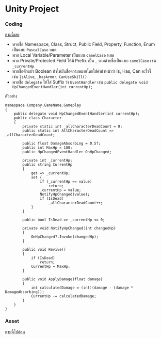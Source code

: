 # Unity Project

### Coding
[ตามนี้เลย](https://unity.com/how-to/naming-and-code-style-tips-c-scripting-unity)

- พวกชื่อ Namespace, Class, Struct, Public Field, Property, Function, Enum เป็นแบบ `PascalCase` หมด
- พวก Local Variable/Parameter เป็นแบบ `camelCase` หมด
- พวก Private/Protected Field ให้มี Prefix เป็น `_` ตามด้วยชื่อเป็นแบบ `camelCase` เช่น `_currentHp` 
- พวกชื่อตัวแปร Boolean ทำให้มันสื่อความหมายโดยใส่คำนำหน้าว่า Is, Has, Can อะไรงี้ เช่น `IsAlive`, `_hasArmor`, `CanUseSkill()`
- พวกชื่อ `delegate` ให้ใส่ Suffix ว่า `EventHandler` เช่น `public delegate void HpChangedEventHandler(int currentHp);`

ตัวอย่าง

```
namespace Company.GameName.Gameplay
{
    public delegate void HpChangedEventHandler(int currentHp);
    public class Character
    {
        private static int _allCharacterDeadCount = 0;
        public static int AllCharacterDeadCount => _allCharacterDeadCount;

        public float DamageAbsorbing = 0.5f;
        public int MaxHp = 100;
        public HpChangedEventHandler OnHpChanged;
        
        private int _currentHp;
        public string CurrentHp
        {
            get => _currentHp;
            set {
                if (_currentHp == value)
                    return;
                _currentHp = value;
                NotifyHpChanged(value);
                if (IsDead)
                    _allCharacterDeadCount++;
            }
        }

        public bool IsDead => _currentHp <= 0;

        private void NotifyHpChanged(int changedHp)
        {
            OnHpChanged?.Invoke(changedHp);
        }

        public void Revive()
        {
            if (IsDead)
                return;
            CurrentHp = MaxHp;
        }

        public void ApplyDamage(float damage)
        {
            int calculatedDamage = (int)(damage - (damage * DamageAbsorbing));
            CurrentHp -= calculatedDamage;
        }
    }
}
```

### Asset
[ตามนี้ไปก่อน](https://github.com/justinwasilenko/Unity-Style-Guide)
